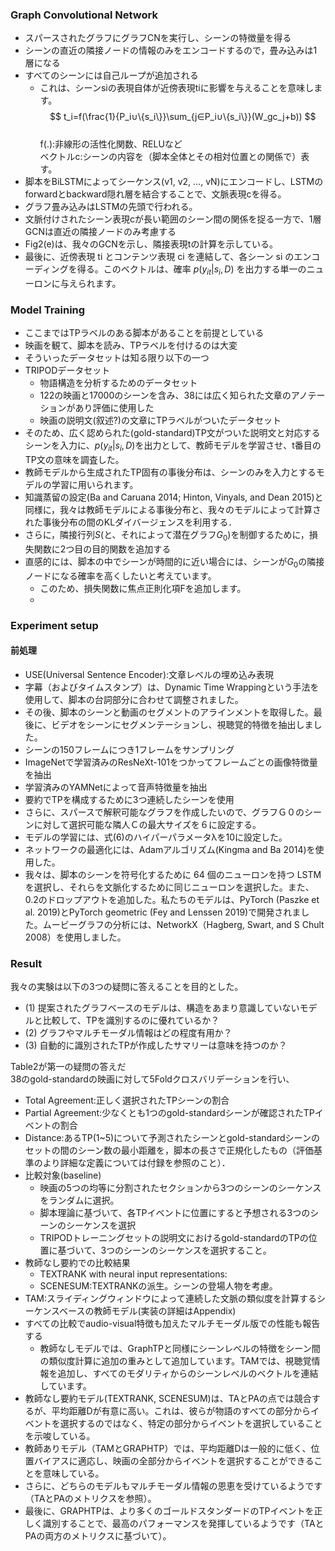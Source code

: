 ### Graph Convolutional Network
- スパースされたグラフにグラフCNを実行し、シーンの特徴量を得る
- シーンの直近の隣接ノードの情報のみをエンコードするので，畳み込みは1層になる
- すべてのシーンには自己ループが追加される
    - これは、シーンsiの表現自体が近傍表現tiに影響を与えることを意味します。  
$$
t_i=f(\frac{1}{P_i∪\{s_i\}}\sum_{j∈P_i∪\{s_i\}}(W_gc_j+b))
$$  
f(.):非線形の活性化関数、RELUなど  
ベクトルc:シーンの内容を（脚本全体とその相対位置との関係で）表す。  
- 脚本をBiLSTMによってシーケンス(v1, v2, ..., vN)にエンコードし、LSTMのforwardとbackward隠れ層を結合することで、文脈表現cを得る。  
- グラフ畳み込みはLSTMの先頭で行われる。  
- 文脈付けされたシーン表現cが長い範囲のシーン間の関係を捉る一方で、1層GCNは直近の隣接ノードのみ考慮する
- Fig2(e)は、我々のGCNを示し、隣接表現tの計算を示している。
- 最後に、近傍表現 ti とコンテンツ表現 ci を連結して、各シーン si のエンコーディングを得る。このベクトルは、確率 $p(y_{it}|s_i , D)$ を出力する単一のニューロンに与えられます。

### Model Training
- ここまではTPラベルのある脚本があることを前提としている
- 映画を観て、脚本を読み、TPラベルを付けるのは大変
- そういったデータセットは知る限り以下の一つ
- TRIPODデータセット
    - 物語構造を分析するためのデータセット
    - 122の映画と17000のシーンを含み、38には広く知られた文章のアノテーションがあり評価に使用した
    - 映画の説明文(叙述?)の文章にTPラベルがついたデータセット
- そのため、広く認められた(gold-standard)TP文がついた説明文と対応するシーンを入力に、$p(y_{it}|s_i , D)$を出力として、教師モデルを学習させ、t番目のTP文の意味を調査した。
- 教師モデルから生成されたTP固有の事後分布は、シーンのみを入力とするモデルの学習に用いられます。
- 知識蒸留の設定(Ba and Caruana 2014; Hinton, Vinyals, and Dean 2015)と同様に，我々は教師モデルによる事後分布と、我々のモデルによって計算された事後分布の間のKLダイバージェンスを利用する．
- さらに，隣接行列$S$(と、それによって潜在グラフ$G_0$)を制御するために，損失関数に2つ目の目的関数を追加する
- 直感的には、脚本の中でシーンが時間的に近い場合には、シーンが$G_0$の隣接ノードになる確率を高くしたいと考えています。
    - このため、損失関数に焦点正則化項Fを追加します。
    - 

### Experiment setup
#### 前処理
- USE(Universal Sentence Encoder):文章レベルの埋め込み表現
- 字幕（およびタイムスタンプ）は、Dynamic Time Wrappingという手法を使用して、脚本の台詞部分に合わせて調整されました。
- その後、脚本のシーンと動画のセグメントのアラインメントを取得した。最後に、ビデオをシーンにセグメンテーションし、視聴覚的特徴を抽出しました。
- シーンの150フレームにつき1フレームをサンプリング
- ImageNetで学習済みのResNeXt-101をつかってフレームごとの画像特徴量を抽出
- 学習済みのYAMNetによって音声特徴量を抽出
- 要約でTPを構成するために3つ連続したシーンを使用
- さらに、スパースで解釈可能なグラフを作成したいので、グラフＧ０のシーンに対して選択可能な隣人Ｃの最大サイズを６に設定する。
- モデルの学習には、式(6)のハイパーパラメータλを10に設定した。
- ネットワークの最適化には、Adamアルゴリズム(Kingma and Ba 2014)を使用した。
- 我々は、脚本のシーンを符号化するために 64 個のニューロンを持つ LSTM を選択し、それらを文脈化するために同じニューロンを選択した。また、0.2のドロップアウトを追加した。私たちのモデルは、PyTorch (Paszke et al. 2019)とPyTorch geometric (Fey and Lenssen 2019)で開発されました。ムービーグラフの分析には、NetworkX（Hagberg, Swart, and S Chult 2008）を使用しました。

### Result
我々の実験は以下の3つの疑問に答えることを目的とした。
- (1) 提案されたグラフベースのモデルは、構造をあまり意識していないモデルと比較して、TPを識別するのに優れているか？
- (2) グラフやマルチモーダル情報はどの程度有用か？
- (3) 自動的に識別されたTPが作成したサマリーは意味を持つのか？

Table2が第一の疑問の答えだ  
38のgold-standardの映画に対して5Foldクロスバリデーションを行い、  
- Total Agreement:正しく選択されたTPシーンの割合
- Partial Agreement:少なくとも1つのgold-standardシーンが確認されたTPイベントの割合  
- Distance:あるTP(1~5)について予測されたシーンとgold-standardシーンのセットの間のシーン数の最小距離を，脚本の長さで正規化したもの（評価基準のより詳細な定義については付録を参照のこと）．
- 比較対象(baseline)
    - 映画の5つの均等に分割されたセクションから3つのシーンのシーケンスをランダムに選択。
    - 脚本理論に基づいて、各TPイベントに位置にすると予想される3つのシーンのシーケンスを選択
    - TRIPODトレーニングセットの説明文におけるgold-standardのTPの位置に基づいて、3つのシーンのシーケンスを選択すること。
- 教師なし要約での比較結果
    - TEXTRANK with neural input representations:
    - SCENESUM:TEXTRANKの派生。シーンの登場人物を考慮。
- TAM:スライディングウィンドウによって連続した文脈の類似度を計算するシーケンスベースの教師モデル(実装の詳細はAppendix)
- すべての比較でaudio-visual特徴も加えたマルチモーダル版での性能も報告する
    - 教師なしモデルでは、GraphTPと同様にシーンレベルの特徴をシーン間の類似度計算に追加の重みとして追加しています。TAMでは、視聴覚情報を追加し、すべてのモダリティからのシーンレベルのベクトルを連結しています。
- 教師なし要約モデル(TEXTRANK, SCENESUM)は、TAとPAの点では競合するが、平均距離Dが有意に高い。これは、彼らが物語のすべての部分からイベントを選択するのではなく、特定の部分からイベントを選択していることを示唆している。
- 教師ありモデル（TAMとGRAPHTP）では、平均距離Dは一般的に低く、位置バイアスに適応し、映画の全部分からイベントを選択することができることを意味している。
- さらに、どちらのモデルもマルチモーダル情報の恩恵を受けているようです（TAとPAのメトリクスを参照）。
- 最後に、GRAPHTPは、より多くのゴールドスタンダードのTPイベントを正しく識別することで、最高のパフォーマンスを発揮しているようです（TAとPAの両方のメトリクスに基づいて）。
